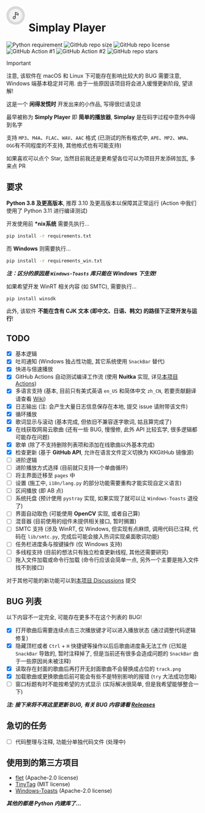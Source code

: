 <img width="48" height="48" align="left" style="float: left; margin: 0 10px 0 0;" alt="Simplay Player Logo" src="https://github.com/WhatDamon/Simplay-Player/blob/main/asset/simplay.png">  

# Simplay Player

![Python requirement](https://img.shields.io/badge/python-≥3.8-brightgreen?logo=python)
![GitHub repo size](https://img.shields.io/github/repo-size/WhatDamon/Simplay-Player)
![GitHub repo license](https://img.shields.io/github/license/WhatDamon/Simplay-Player)
![GitHub Action #1](https://github.com/WhatDamon/Simplay-Player/actions/workflows/build.yml/badge.svg)
![GitHub Action #2](https://github.com/WhatDamon/Simplay-Player/actions/workflows/buildwin.yml/badge.svg)
![GitHub repo stars](https://img.shields.io/github/stars/WhatDamon/Simplay-Player)

> [!IMPORTANT]  
> 注意, 该软件在 macOS 和 Linux 下可能存在影响比较大的 BUG 需要注意, Windows 端基本稳定并可用. 由于一些原因该项目将会进入缓慢更新阶段, 望谅解!

这是一个 __闲得发慌时__ 开发出来的小作品, 写得很烂请见谅

最早被称为 __Simply Player__ 即 __简单的播放器__, __Simplay__ 是在码字过程中意外中得到名字

支持 `MP3`、`M4A`、`FLAC`、`WAV`、`AAC` 格式 (已测试的所有格式中, `APE`、`MP2`、`WMA`、`OGG`有不同程度的不支持, 其他格式也有可能支持)

如果喜欢可以点个 Star, 当然目前我还是更希望各位可以为项目开发添砖加瓦, 多来点 PR

## 要求

__Python 3.8 及更高版本__, 推荐 3.10 及更高版本以保障其正常运行 (Action 中我们使用了 Python 3.11 进行编译测试)

开发使用前 __*nix系统__ 需要先执行...

~~~Bash
pip install -r requirements.txt
~~~

而 __Windows__ 则需要执行...

~~~Bash
pip install -r requirements_win.txt
~~~

___注：区分的原因是 `Windows-Toasts` 库只能在 Windows 下生效!___

如果希望开发 WinRT 相关内容 (如 SMTC), 需要执行...

~~~Bash
pip install winsdk
~~~

此外, 该软件 __不能在含有 CJK 文本 (即中文、日语、韩文) 的路径下正常开发与运行__!

## TODO

- [x] 基本逻辑
- [x] 吐司通知 (Windows 独占性功能, 其它系统使用 `SnackBar` 替代)
- [x] 快进与倍速播放
- [x] GitHub Actions 自动测试编译工作流 (使用 __Nuitka__ 实现, 详见[本项目 Actions](https://github.com/WhatDamon/Simplay-Player/actions))
- [x] 多语言支持 (基本, 目前只有美式英语 `en_US` 和简体中文 `zh_CN`, 若要贡献翻译请查看 [Wiki](https://github.com/WhatDamon/Simplay-Player/wiki/%E8%BD%AF%E4%BB%B6%E7%BF%BB%E8%AF%91))
- [x] 日志输出 (注: 会产生大量日志信息保存在本地, 提交 issue 请附带该文件)
- [x] 循环播放
- [x] 歌词显示与滚动 (基本完成, 但依旧不兼容逐字歌词, 姑且算完成了)
- [x] 在线获取网易云歌曲 (还有一些 BUG, 慢慢修, 此外 API 比较玄学, 很多逻辑都可能存在问题)
- [x] 歌单 (除了不支持删除列表项和添加在线歌曲以外基本完成)
- [x] 检查更新 (基于 __GitHub API__, 允许在语言文件定义切换为 KKGitHub 镜像源)
- [ ] 进阶逻辑
- [ ] 进阶播放方式选择 (目前就只支持一个单曲循环)
- [ ] 将主界面迁移至 `pages` 中
- [ ] 设置 (施工中, `i18n/lang.py` 的部分功能需要重构才能实现自定义语言)
- [ ] 区间播放 (即 AB 点)
- [ ] 系统托盘 (预计使用 `pystray` 实现, 如果实现了就可以让 `Windows-Toasts` 退役了)
- [ ] 界面自动取色 (可能使用 __OpenCV__ 实现, 或者自己算)
- [ ] 混音器 (目前使用的组件未提供相关接口, 暂时搁置)
- [ ] SMTC 支持 (涉及 WinRT, 仅 Windows, 但实现有点麻烦, 调用代码已注释, 代码在 `lib/smtc.py`, 完成后可能会接入热词实现桌面歌词功能)
- [ ] 任务栏进度条与按键操作 (仅 Windows 支持)
- [ ] 多线程支持 (目前的想法只有独立检查更新线程, 其他还需要研究)
- [ ] 拖入文件加载或命令行加载 (命令行应该会简单一点, 另外一个主要是拖入文件找不到接口)

对于其他可能的新功能可以到[本项目 Discussions](https://github.com/WhatDamon/Simplay-Player/discussions) 提交

## BUG 列表

以下内容不一定完全, 可能存在更多不在这个列表的 BUG!

- [x] 打开歌曲后需要连续点击三次播放键才可以进入播放状态 (通过调整代码逻辑修复)
- [x] 隐藏顶栏或者 `Ctrl` + `H` 快捷键等操作以后后歌曲进度条无法工作 (已知是 `SnackBar` 导致的, 暂时注释掉了, 但是当前还有很多会造成问题的 `SnackBar` 由于一些原因尚未被注释)
- [x] 读取存在封面的歌曲后再打开无封面歌曲不会替换成占位的 `track.png`
- [x] 加载歌曲或更换歌曲后前可能会有些不是特别影响的报错 (`try` 大法成功忽略)
- [ ] 窗口标题有时不能按希望的方式显示 (实际解决很简单, 但是我希望能够整合一下)

___注: 接下来将不再这里更新 BUG, 有关 BUG 内容请看 [Releases](https://github.com/WhatDamon/Simplay-Player/releases)___

## 急切的任务

- [ ] 代码整理与注释, 功能分单独代码文件 (处理中)

## 使用到的第三方项目

- [flet](https://github.com/flet-dev/flet) (Apache-2.0 license)
- [TinyTag](https://github.com/devsnd/tinytag) (MIT license)
- [Windows-Toasts](https://github.com/DatGuy1/Windows-Toasts) (Apache-2.0 license)

___其他的都是 Python 内建库了...___